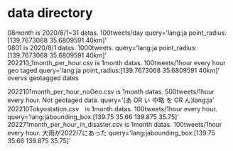 # data directory

08month is 2020/8/1~31 datas. 100tweets/day query='lang:ja point_radius:[139.7673068 35.6809591 40km]'  
0801 is 2020/8/1 datas. 1000tweets. query='lang:ja point_radius:[139.7673068 35.6809591 40km]'  
202210_1month_per_hour.csv is 1month datas. 100tweets/1hour every hour geo taged.query='lang:ja point_radius:[139.7673068 35.6809591 40km]'  
overvs geotagged dates  
  
2022101month_per_hour_noGeo.csv is 1month datas.    500tweets/1hour every hour. Not geotaged data. query='(あ OR い 中略 を OR ん)lang:ja'  
202210Tokyostation.csv　is 1month datas. 100tweets/1hour every hour.　query='lang:jabounding_box:[139.75 35.66 139.875 35.75]'  
202271month_per_hour_in_disaster.csv is 1month datas. 100tweets/1hour every hour. 大雨が2022/7にあった    query='lang:jabounding_box:[139.75 35.66 139.875 35.75]'